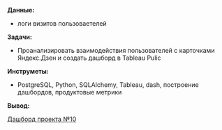 **Данные:**
- логи визитов пользоваетелей


**Задачи:**
- Проанализировать взаимодействия пользователей с карточками Яндекс.Дзен и создать дашборд в Tableau Pulic

**Инструметы:**


 - PostgreSQL, Python, SQLAlchemy, Tableau, dash, построение дашбордов, продуктовые метрики

**Вывод:**


[Дашборд проекта №10](https://public.tableau.com/app/profile/takakyli.n/viz/project11_16241164847470/Dashboard)
